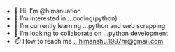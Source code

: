 - 👋 Hi, I’m @himanuation
- 👀 I’m interested in ...coding(python)
- 🌱 I’m currently learning ...python and web scrapping
- 💞️ I’m looking to collaborate on ...python development
- 📫 How to reach me ...himanshu.1997hr@gmail.com

<!---
himanuation/himanuation is a ✨ special ✨ repository because its `README.md` (this file) appears on your GitHub profile.
You can click the Preview link to take a look at your changes.
--->
